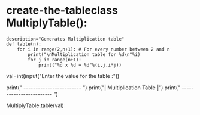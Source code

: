 # create-the-tableclass MultiplyTable():
    description="Generates Multiplication table"
    def table(n):
        for i in range(2,n+1): # For every number between 2 and n
            print("\nMultiplication table for %d\n"%i)
            for j in range(n+1):
                print("%d x %d = %d"%(i,j,i*j))

val=int(input("Enter the value for the table :"))

print(" ------------------------ ")
print("|  Multiplication Table  |")
print(" ------------------------ ")

MultiplyTable.table(val)
